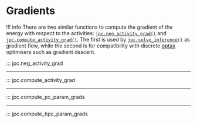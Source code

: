 # Gradients

!!! info
    There are two similar functions to compute the gradient of the energy with
    respect to the activities: [`jpc.neg_activity_grad()`](http://127.0.0.1:8000/api/Gradients/#jpc.neg_activity_grad) 
    and [`jpc.compute_activity_grad()`](http://127.0.0.1:8000/api/Gradients/#jpc.compute_activity_grad). 
    The first is used by [`jpc.solve_inference()`](http://127.0.0.1:8000/api/Continuous%20Inference/#jpc.solve_inference) 
    as gradient flow, while the second is for compatibility with discrete 
    [optax](https://github.com/google-deepmind/optax) optimisers such as 
    gradient descent.

::: jpc.neg_activity_grad

---

::: jpc.compute_activity_grad

---

::: jpc.compute_pc_param_grads

---

::: jpc.compute_hpc_param_grads